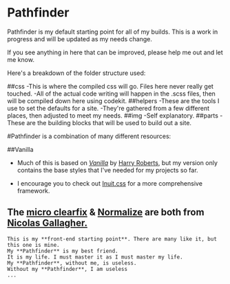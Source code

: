 # Pathfinder

Pathfinder is my default starting point for all of my builds. This is a work in progress and will be updated as my needs change.

If you see anything in here that can be improved, please help me out and let me know. 

Here's a breakdown of the folder structure used:

##css
	-This is where the compiled css will go. Files here never really get touched.
	-All of the actual code writing will happen in the .scss files, then will be compiled down here using codekit.
##helpers
 	-These are the tools I use to set the defaults for a site.
 	-They're gathered from a few different places, then adjusted to meet my needs.
##img
	-Self explanatory.
##parts
	-These are the building blocks that will be used to build out a site.

#Pathfinder is a combination of many different resources:

##Vanilla
 - Much of this is based on [_Vanilla_](http://github.com/csswizardry/vanilla) by [Harry Roberts](https://github.com/csswizardry), but my version only contains the base styles that I've needed for my projects so far. 
 
 - I encourage you to check out [Inuit.css](https://github.com/csswizardry/inuit.css) for a more comprehensive framework.

## The [micro clearfix](http://nicolasgallagher.com/micro-clearfix-hack/) & [Normalize](https://github.com/necolas/normalize.css) are both from [Nicolas Gallagher.](https://github.com/necolas)


	This is my **front-end starting point**. There are many like it, but this one is mine.
	My **Pathfinder** is my best friend.
	It is my life. I must master it as I must master my life.
	My **Pathfinder**, without me, is useless.
	Without my **Pathfinder**, I am useless
	...